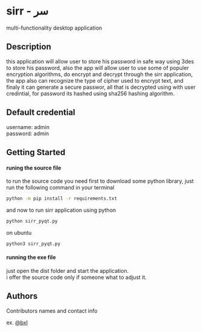 # sirr - سر

multi-functionality desktop application

## Description

this application will allow user to store his password in safe way using 3des to store his password, also the app will allow user to use some of populer encryption algorithms, do encrypt and decrypt through the sirr  application, the app also can recognize the type of cipher used to encrypt text, and finaly it can generate a secure passwor, all that is decrypted using with user credintial, for password its hashed using sha256 hashing algorithm.

## Default credential

username: admin </br>
password: admin

## Getting Started
#### runing the source file
to run the source code you need first to download some python library, just run the following command in your terminal
```bash
python -m pip install -r requirements.txt
```
and now to run sirr application using python
```bash
python sirr_pyqt.py
```
on ubuntu
```bash
python3 sirr_pyqt.py
```
#### running the exe file

just open the dist folder and start the application. </br>
i offer the source code only if someone what to adjust it.

## Authors

Contributors names and contact info


ex. [@bxl](https://twitter.com/ialibxl)

